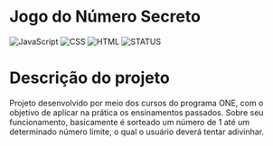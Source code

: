 <h1>Jogo do Número Secreto</h1>

![JavaScript](https://img.shields.io/badge/JavaScript-F7DF1E?style=for-the-badge&logo=javascript&logoColor=black)
![CSS](https://img.shields.io/badge/CSS3-1572B6?style=for-the-badge&logo=css3&logoColor=white)
![HTML](https://img.shields.io/badge/HTML5-E34F26?style=for-the-badge&logo=html5&logoColor=white)
![STATUS](https://img.shields.io/badge/status-em%20desenvolvimento-blue?style=for-the-badge&labelColor=orange)

# Descrição do projeto
<p>Projeto desenvolvido por meio dos cursos do programa ONE, com o objetivo de aplicar na prática os ensinamentos passados. Sobre seu funcionamento, basicamente é sorteado um número de 1 até um determinado número limite, o qual o usuário deverá tentar adivinhar.</p>